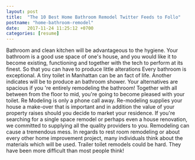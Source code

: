 ```yaml
---
layout: post
title:  "The 10 Best Home Bathroom Remodel Twitter Feeds to Follo"
postname: "home-bathroom-remodel"
date:   2017-11-24 11:25:12 +0700
categories: [resume]
---
```

Bathroom and clean kitchen will be advantageous to the hygiene. Your bathroom is a good use space of one's house, and you would like it to become existing, functioning and together with the tech to perform at its finest. So that you can have to produce little alterations Every bathroom is exceptional. A tiny toilet in Manhattan can be an fact of life. Another indicates will be to produce an bathroom shower. Your alternatives are spacious if you 're entirely remodeling the bathroom! Together with all between from the floor to mid, you're going to become pleased with your toilet. Re Modeling is only a phone call away. Re-modeling supplies your house a make-over that is important and in addition the value of your property raises should you decide to market your residence. If you're searching for a single space remodel or perhaps even a house renovation, we committed to supplying all the quality providers to you. Remodeling can cause a tremendous mess. In regards to rest room remodeling or about every other home improvement project, many individuals think about the materials which will be used. Trailer toilet remodels could be hard. They have been more difficult than most people think!
